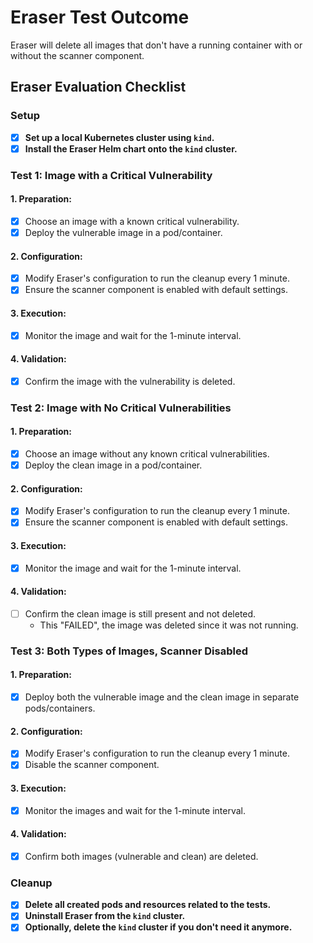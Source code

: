 # Eraser Test Outcome

Eraser will delete all images that don't have a running container with or without the scanner component.

## **Eraser Evaluation Checklist**

### **Setup**

- [x] **Set up a local Kubernetes cluster using `kind`.**
- [x] **Install the Eraser Helm chart onto the `kind` cluster.**

### **Test 1: Image with a Critical Vulnerability**

#### **1. Preparation:**
   - [x] Choose an image with a known critical vulnerability.
   - [x] Deploy the vulnerable image in a pod/container.
  
#### **2. Configuration:**
   - [x] Modify Eraser's configuration to run the cleanup every 1 minute.
   - [x] Ensure the scanner component is enabled with default settings.
    
#### **3. Execution:**
   - [x] Monitor the image and wait for the 1-minute interval.
  
#### **4. Validation:**
   - [x] Confirm the image with the vulnerability is deleted.

### **Test 2: Image with No Critical Vulnerabilities**

#### **1. Preparation:**
   - [x] Choose an image without any known critical vulnerabilities.
   - [x] Deploy the clean image in a pod/container.

#### **2. Configuration:**
   - [x] Modify Eraser's configuration to run the cleanup every 1 minute.
   - [x] Ensure the scanner component is enabled with default settings.
    
#### **3. Execution:**
   - [x] Monitor the image and wait for the 1-minute interval.

#### **4. Validation:**
   - [ ] Confirm the clean image is still present and not deleted.
     - This "FAILED", the image was deleted since it was not running.

### **Test 3: Both Types of Images, Scanner Disabled**

#### **1. Preparation:**
   - [x] Deploy both the vulnerable image and the clean image in separate pods/containers.

#### **2. Configuration:**
   - [x] Modify Eraser's configuration to run the cleanup every 1 minute.
   - [x] Disable the scanner component.

#### **3. Execution:**
   - [x] Monitor the images and wait for the 1-minute interval.

#### **4. Validation:**
   - [x] Confirm both images (vulnerable and clean) are deleted.

### **Cleanup**

- [x] **Delete all created pods and resources related to the tests.**
- [x] **Uninstall Eraser from the `kind` cluster.**
- [x] **Optionally, delete the `kind` cluster if you don't need it anymore.**
